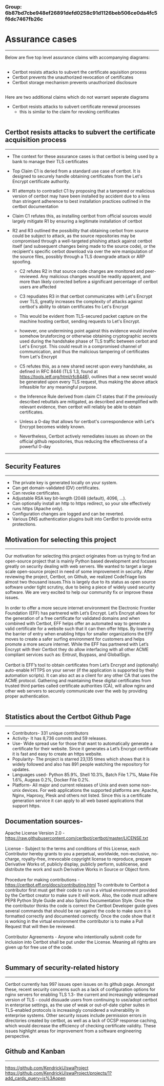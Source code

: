 ### Group: 6b87bd7cbe948ef26891defd0258c91d1126beb506ce0da4fc5f6dc7467fb26c
# Assurance cases
-----
Below are five top level assurance claims with accompanying diagrams:
<br><br>
* Certbot resists attacks to subvert the certificate aquisition process
* Certbot prevents the unauthorized revocation of certificates
* Certbot storage mechanism prevents unauthorized disclosure
<br>
Here are two additional claims which do not warrant seperate diagrams

* Certbot resists attacks to subvert certificate renewal processes
	* this is similar to the claim for revoking certificates
<br><br>
## Certbot resists attacks to subvert the certificate acquisition process 
-----	
* The context for these assurance cases is that certbot is being used by a bank to manage their TLS certificates

* Top Claim C1 is deried from a standard use case of certbot. It is designed to securely handle obtaining certificates from the Let's Encrypt certificate authority. 
* R1 attempts to contradict C1 by proposing that a tampered or malicious version of certbot may have been
installed by accident due to a less than stringent adherence to best installation practices outlined in the certbot documentation
* Claim C1 refutes this, as installing certbot from official sources would largely mitigate R1 by ensuring a legitimate installation of certbot
* R2 and R3 outlined the possibility that obtaining cerbot from source could be subject to attack, as
the source repositories may be compromised through a well-targeted phishing attack against certbot itself (and subsequent changes being made to the source code), or the recipient's specific cerbot download via over the wire manipulation of the source files, possibly through a TLS downgrade attack or ARP spoofing.
	* C2 refutes R2 in that source code changes are monitored and peer-reviewed. Any malicious changes would be readily apparent, and more than likely corrected before a significant percentage of certbot users are affected
	* C3 repudiates R3 in that certbot communicates with Let's Encrypt over TLS, greatly increases the complexity of attacks against certbot's ability to obtain certificates fro Let's Encrypt
	* This would be evident from TLS-secured packet capture on the machine hosting certbot, sending requests to  Let's Encrypt.
	* however, one undermining point against this evidence would involve somehow bruteforcing or otherwise obtaining cryptographic secrets used during the handshake phase of TLS traffic between cerbot and Let's Encrypt. This could result in a compromised channel of communication, and thus the malicious tampering of certificates from Let's Encrypt
	* C5 refutes this, as a new shared secret upon every handshake, as defined in RFC 8446 (TLS 1.3, found at https://tools.ietf.org/html/rfc8446), outlines that a new secret would be generated upon every TLS request, thus making the above attack infeasible for any meaningful purpose. 

	* the Inference Rule derived from claim C1 states that if the previously described rebuttals are mitigated, as described and exemplified with relevant evidence, then certbot will reliably be able to obtain certificates.
	* Unless a 0-day that allows for certbot's correspondence with Let's Encrypt becomes widely known.
	* Nevertheless, Certbot actively remediates issues as shown on the official github repositories, thus reducing the effectiveness of a powerful 0-day


-----------------------------------------------

## Security Features 
-----
* The private key is generated locally on your system.<br>
* Can get domain-validated (DV) certificates.<br>
* Can revoke certificates.<br>
* Adjustable RSA key bit-length (2048 (default), 4096, ...).<br>
* Can optionally install an http to https redirect, so your site effectively runs https (Apache only).<br>
* Configuration changes are logged and can be reverted.<br>
* Various DNS authentication plugins built into CertBot to provide extra protections.<br>

## Motivation for selecting this project
-----
Our motivation for selecting this project originates from us trying to find an open-source project that is mainly Python based development and focuses greatly on security dealing with web servers. We wanted to target a large scale open-source project in need of some improvement in security. After reviewing the project, Certbot, on Github, we realized CodeTriage lists almost two thousand issues.This is largely due to its status as open source software under tight scrutiny, due to being a piece of widely used security software. We are very excited to help our community fix or improve these issues. <br><br>
In order to offer a more secure internet environment the Electronic Frontier Foundation (EFF) has partnered with Let’s Encrypt.  Let’s Encrypt allows for the generation of a free certificate for validated domains and when combined with Certbot, EFF helps offer an automated way to generate a valid certificate for a website such that it can then offer https.  By lowering the barrier of entry when enabling https for smaller organizations the EFF moves to create a safer surfing environment for customers and helps promote a more secure internet.  While the EFF has partnered with Let’s Encrypt with their Certbot they do allow interfacing with all other ACME compliant services such as: Entrust, Buypass, and GlobalSign.<br><br>
Certbot is EFF’s tool to obtain certificates from Let’s Encrypt and (optionally) auto-enable HTTPS on your server (if the application is supported by their automation scripts). It can also act as a client for any other CA that uses the ACME protocol. Gathering and maintaining these digital certificates from trusted third parties called certificate authorities (CA), will allow nginx and other web servers to securely communicate over the web by providing proper authentication.<br><br>

## Statistics about the Certbot Github Page
-----
* Contributors- 331 unique contributors<br>
* Activity- It has 8,736 commits and 59 releases.<br>
* Use- Wide spread use for those that want to automatically generate a certificate for their website.  Since it generates a Let’s Encrypt certificate it is fast and easy to create an https website.<br>
* Popularity- The project is starred 23,135 times which shows that it is widely followed and also has 891 people watching the repository for updates.<br>
* Languages used- Python 85.9%, Shell 10.3%, Batch File 1.7%, Make File 1.6%, Augeas 0.2%, Docker File 0.2%.<br>
* Platform- All major and current releases of Unix and even some non-unix devices.  For web applications the supported platforms are: Apache, Nginx, Haproxy, Plesk and others not listed.  Since this is a certificate generation service it can apply to all web based applications that support https.<br>

## Documentation sources-
Apache License Version 2.0 - https://raw.githubusercontent.com/certbot/certbot/master/LICENSE.txt<br><br>
License -  Subject to the terms and conditions of this License, each Contributor hereby grants to you a perpetual, worldwide, non-exclusive, no-charge, royalty-free, irrevocable copyright license to reproduce, prepare Derivative Works of, publicly display, publicly perform, sublicense, and distribute the work and such Derivative Works in Source or Object form. <br><br>
Procedure for making contributions - https://certbot.eff.org/docs/contributing.html To contribute to Certbot a contributor first must get their code to run in a virtual environment provided by the Certbot creator to make sure it will work. Also, the code must adhere PEP8 Python Style Guide and also Sphinx Documentation Style. Once the the contributor thinks the code is correct the Certbot Developer guide gives several commands that should be ran against the code to make sure it is formatted correctly and documented correctly. Once the code show that it is working in the virtual environment the contributor is to make a Pull Request that will then be reviewed.<br><br>
Contributor Agreements - Anyone who intentionally submit code for inclusion into Certbot shall be put under the License. Meaning all rights are given up for free use of the code.<br><br>


## Summary of security-related history
-----
Certbot currently has 997 issues open issues on its github page. Amongst these, recent security concerns such as a lack of configuration options for nginx servers for enabling TLS 1.3- the current and increasingly widespread version of TLS - could dissuade users from continuing to use/adopt certbot in enterprise settings, as the use of weak or out-of-date cipher suites in TLS-enabled protocols is increasingly considered a vulnerability in enterprise systems. Other security issues include permission errors in directories created by certbot, as well as a lack of OCSP response caching, which would decrease the efficiency of checking certificate validity. These issues highlight areas for improvement from a software engineering perspective. 

## Github and Kanban
-----
https://github.com/KendrickU/swaProject<br>
https://github.com/KendrickU/swaProject/projects/1?add_cards_query=is%3Aopen<br>

